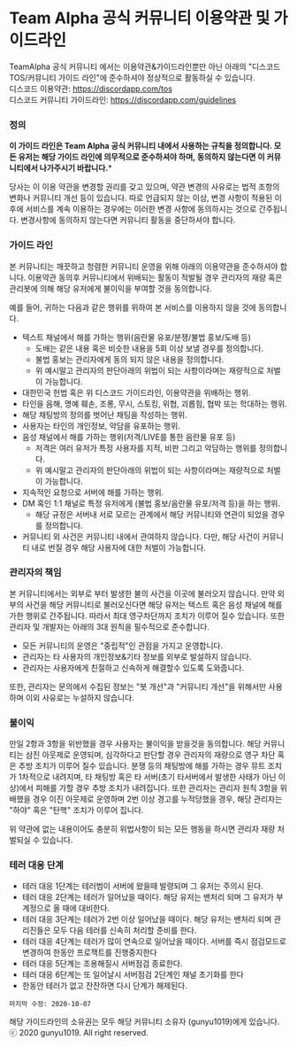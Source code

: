 # Team Alpha 공식 커뮤니티 이용약관 및 가이드라인

TeamAlpha 공식 커뮤니티 에서는 이용약관&가이드라인뿐만 아닌 아래의 "디스코드 TOS/커뮤니티 가이드 라인"에 준수하셔야 정상적으로 활동하실 수 있습니다.<br/>
디스코드 이용약관: https://discordapp.com/tos <br/>
디스코드 커뮤니티 가이드라인: https://discordapp.com/guidelines<br/>

### 정의
**이 가이드 라인은 Team Alpha 공식 커뮤니티 내에서 사용하는 규칙을 정의합니다. 모든 유저는 해당 가이드 라인에 의무적으로 준수하셔야 하며, 동의하지 않는다면 이 커뮤니티에서 나가주시기 바랍니다.***

당사는 이 이용 약관을 변경할 권리를 갖고 있으며, 약관 변경의 사유로는 법적 조항의 변화나 커뮤니티 개선 등이 있습니다. 따로 언급되지 않는 이상, 변경 사항이 적용된 이후에 서비스를 계속 이용하는 경우에는 이러한 변경 사항에 동의하시는 것으로 간주됩니다. 변경사항에 동의하지 않는다면 커뮤니티 활동을 중단하셔야 합니다.

### 가이드 라인
본 커뮤니티는 깨끗하고 청렴한 커뮤니티 운영을 위해 아래의 이용약관을 준수하셔야 합니다. 이용약관 동의후 커뮤니티에서 위배되는 활동이 적발될 경우 관리자의 재량 혹은 관리봇에 의해 해당 유저에게 불이익을 부여할 것을 동의합니다.

예를 들어, 귀하는 다음과 같은 행위를 위하여 본 서비스를 이용하지 않을 것에 동의합니다.
* 텍스트 채널에서 해를 가하는 행위(음란물 유포/분쟁/불법 홍보/도배 등)
  * 도배는 같은 내용 혹은 비슷한 내용을 5회 이상 보낼 경우를 정의합니다.
  * 불법 홍보는 관리자에게 동의 되지 않은 내용을 정의합니다.
  * 위 예시말고 관리자의 판단아래의 위법이 되는 사항이라며는 재량적으로 처벌이 가능합니다.
* 대한민국 헌법 혹은 위 디스코드 가이드라인, 이용약관을 위배하는 행위.
* 타인을 음해, 명예 훼손, 조롱, 무시, 스토킹, 위협, 괴롭힘, 협박 또는 학대하는 행위.
* 해당 채팅방의 정의를 벗어난 채팅을 작성하는 행위.
* 사용자는 타인의 개인정보, 악담을 유포하는 행위.
* 음성 채널에서 해를 가하는 행위(저격/LIVE를 통한 음란물 유포 등)
  * 저격은 여러 유저가 특정 사용자를 지적, 비판 그리고 악담하는 행위를 정의합니다.
  * 위 예시말고 관리자의 판단아래의 위법이 되는 사항이라며는 재량적으로 처벌이 가능합니다.
* 지속적인 요청으로 서버에 해를 가하는 행위.
* DM 혹인 1:1 채널로 특정 유저에게 (불법 홍보/음란물 유포/저격 등)을 하는 행위.
  * 해당 규정은 서버내 서로 모르는 관계에서 해당 커뮤니티와 연관이 되었을 경우를 정의합니다.
* 커뮤니티 외 사건은 커뮤니티 내에서 관여하지 않습니다. 다만, 해당 사건이 커뮤니티 내로 번질 경우 해당 사용자에 대한 처벌이 가능합니다.

### 관리자의 책임
본 커뮤니티에서는 외부로 부터 발생한 불의 사건을 이곳에 불러오지 않습니다. 만약 외부의 사건을 해당 커뮤니티로 불러오신다면 해당 유저는 텍스트 혹은 음성 채널에 해를 가한 행위로 간주됩니다. 따라서 최대 영구차단까지 조치가 이루어 질수 있습니다. 또한 관리자 및 개발자는 아래의 3대 원칙을 필수적으로 준수합니다.
* 모든 커뮤니티의 운영은 "중립적"인 관점을 가지고 운영합니다.
* 관리자는 타 사용자의 개인정보&기타 정보를 외부로 발설하지 않습니다.
* 관리자는 사용자에게 친절하고 신속하게 해결할수 있도록 도와줍니다.

또한, 관리자는 문의에서 수집된 정보는 "봇 개선"과 "커뮤니티 개선"을 위해서만 사용하며 이외 사유로는 누설하지 않습니다.

### 불이익
만일 2항과 3항을 위반했을 경우 사용자는 불이익을 받을것을 동의합니다. 해당 커뮤니티는 삼진 아웃제로 운영되며, 심각하다고 판단할 경우 관리자의 재량으로 영구 차단 혹은 추방 조치가 이루어 질수 있습니다. 분쟁 등의 채팅방에 해를 가하는 경우 뮤트 조치가 1차적으로 내려지며, 타 채팅방 혹은 타 서버(초기 타서버에서 발생한 사태가 아닌 이상)에서 피해를 가할 경우 추방 조치가 내려집니다. 또한 관리자는 관리자 원칙 3항을 위배했을 경우 이진 아웃제로 운영하며 2번 이상 경고를 누적당했을 경우, 해당 관리자는 "하야" 혹은 "탄핵" 조치가 이루어 집니다.

위 약관에 없는 내용이어도 충분히 위법사항이 되는 모든 행동을 하시면 관리자 재량 처벌되실 수 있습니다.

### 테러 대응 단계
* 테러 대응 1단계는 테러범이 서버에 왔을때 발령되며 그 유저는 주의시 된다.
* 테러 대응 2단계는 테러가 일어났을 때이다. 해당 유저는 밴처리 되며 그 유저가 부계정으로 올 때에 대비한다.
* 테러 대응 3단계는 테러가 2번 이상 일어났을 때이다. 해당 유저는 밴처리 되며 관리진들은 모두 다음 테러를 신속히 처리할 준비를 한다.
* 테러 대응 4단계는 테러가 많이 연속으로 일어났을 때이다. 서버를 즉시 점검모드로 변경하여 한동안 프로잭트를 진행중지한다
* 테러 대응 5단계는 조용해질시 서버점검 종료한다.
* 테러 대응 6단계는 또 일어날시 서버점검 2단계인 채널 초기화를 한다
* 한동안 테러가 없고 잔잔하면 다시 단계가 해제된다. 

``` 마지막 수정: 2020-10-07 ```

해당 가이드라인의 소유권는 모두 해당 커뮤니티 소유자 (gunyu1019)에게 있습니다.
ⓒ 2020 gunyu1019. All right reserved.
